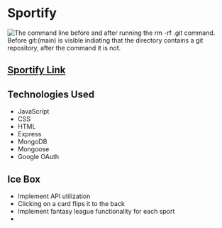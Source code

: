 # Sportify

<img src="https://i.imgur.com/L47kNOZ.png" alt="The command line before and after running the rm -rf .git command. Before git:(main) is visible indiating that the directory contains a git repository, after the command it is not.">

## <a href="https://sport-ify.herokuapp.com/basketball">Sportify Link</a>

## Technologies Used

- JavaScript
- CSS
- HTML
- Express
- MongoDB
- Mongoose
- Google OAuth

## Ice Box

- Implement API utilization
- Clicking on a card flips it to the back
- Implement fantasy league functionality for each sport
- 